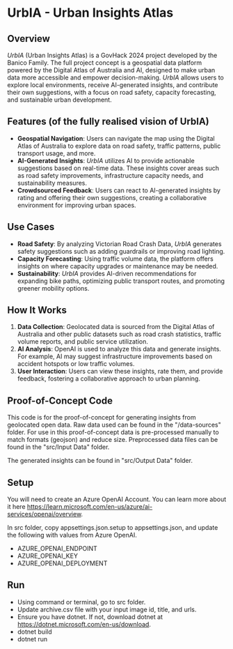 # UrbIA - Urban Insights Atlas

## Overview
*UrbIA* (Urban Insights Atlas) is a GovHack 2024 project developed by the Banico Family. The full project concept is a geospatial data platform powered by the Digital Atlas of Australia and AI, designed to make urban data more accessible and empower decision-making. *UrbIA* allows users to explore local environments, receive AI-generated insights, and contribute their own suggestions, with a focus on road safety, capacity forecasting, and sustainable urban development.

## Features (of the fully realised vision of UrbIA)
- **Geospatial Navigation**: Users can navigate the map using the Digital Atlas of Australia to explore data on road safety, traffic patterns, public transport usage, and more.
- **AI-Generated Insights**: *UrbIA* utilizes AI to provide actionable suggestions based on real-time data. These insights cover areas such as road safety improvements, infrastructure capacity needs, and sustainability measures.
- **Crowdsourced Feedback**: Users can react to AI-generated insights by rating and offering their own suggestions, creating a collaborative environment for improving urban spaces.
  
## Use Cases
- **Road Safety**: By analyzing Victorian Road Crash Data, *UrbIA* generates safety suggestions such as adding guardrails or improving road lighting.
- **Capacity Forecasting**: Using traffic volume data, the platform offers insights on where capacity upgrades or maintenance may be needed.
- **Sustainability**: *UrbIA* provides AI-driven recommendations for expanding bike paths, optimizing public transport routes, and promoting greener mobility options.

## How It Works
1. **Data Collection**: Geolocated data is sourced from the Digital Atlas of Australia and other public datasets such as road crash statistics, traffic volume reports, and public service utilization.
2. **AI Analysis**: OpenAI is used to analyze this data and generate insights. For example, AI may suggest infrastructure improvements based on accident hotspots or low traffic volumes.
3. **User Interaction**: Users can view these insights, rate them, and provide feedback, fostering a collaborative approach to urban planning.

## Proof-of-Concept Code
This code is for the proof-of-concept for generating insights from geolocated open data. Raw data used can be found in the "/data-sources" folder. For use in this proof-of-concept data is pre-processed manually to match formats (geojson) and reduce size. Preprocessed data files can be found in the "src/Input Data" folder.

The generated insights can be found in "src/Output Data" folder.

## Setup
You will need to create an Azure OpenAI Account. You can learn more about it here https://learn.microsoft.com/en-us/azure/ai-services/openai/overview.

In src folder, copy appsettings.json.setup to appsettings.json, and update the following with values from Azure OpenAI.
- AZURE_OPENAI_ENDPOINT
- AZURE_OPENAI_KEY
- AZURE_OPENAI_DEPLOYMENT

## Run
- Using command or terminal, go to src folder.
- Update archive.csv file with your input image id, title, and urls.
- Ensure you have dotnet. If not, download dotnet at https://dotnet.microsoft.com/en-us/download.
- dotnet build
- dotnet run
